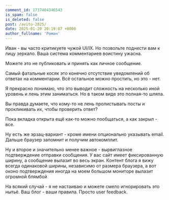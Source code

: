 ```yaml
---
comment_id: 1737404346543
is_spam: false
is_deleted: false
post: /avito-2025/
date: 2025-01-20 20:19:07 +0000
author_fullname: 'Роман'
---
```


Иван - вы часто критикуете чужой UI/IX. Но позвольте поднести вам к лицу зеркало. Ваша система комментариев воистину ужасна. 

Можете это не публиковать и принять как личное сообщение. 

Самый фатальные косяк это конечно отсутствие уведомлений об ответах на комментарии. Всё остальное можно простить, но это - нет. 

Я прекрасно понимаю, что это выводит сложность на несколько иной уровень и лень этим заниматься. Но в таком виде это полная-то шляпа. 

Вы правда думаете, что кому-то не лень пролистывать посты и прокликивать их, чтобы проверить ответ?

Пока вкладка открыта ещё как-то можно пообщаться, а как закрыл - все. 

Ну есть же эрзац-вариант - кроме имени опционально указывать email. Дальше браузер запомнит и получим автокомплит. 

Ну и второе и значительно менее важное - вырвиглазное подтверждение отправки сообщения. У вас сайт имеет фиксированную ширину, а сообщение вылазит во весь экран. Контент блога я вижу всегда одинаковой ширины, независимо от размера браузера, а вот оконо подтверждения иногда на моем большом мониторе вылазит огромной блямбой

На всякий случай - я не настаиваю и можете смело игнорировать это нытьё. Ваш блог - ваши правила. Просто user feedback.

